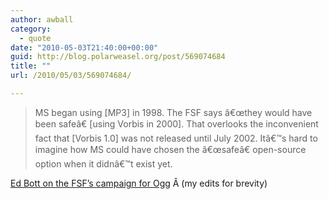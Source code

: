 ```yaml
---
author: awball
category:
  - quote
date: "2010-05-03T21:40:00+00:00"
guid: http://blog.polarweasel.org/post/569074684
title: ""
url: /2010/05/03/569074684/

---
```

> MS began using \[MP3\] in 1998. The FSF says â€œthey would have been safeâ€ \[using Vorbis in 2000\]. That overlooks the inconvenient fact that \[Vorbis 1.0\] was not released until July 2002. Itâ€™s hard to imagine how MS could have chosen the â€œsafeâ€ open-source option when it didnâ€™t exist yet.

 [Ed Bott on the FSF’s campaign for Ogg](http://blogs.zdnet.com/Bott/?p=2086) Â (my edits for brevity)
